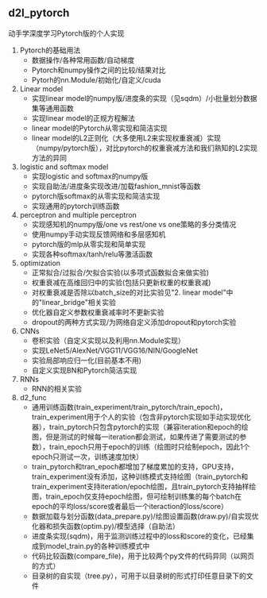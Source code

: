 ## d2l_pytorch
动手学深度学习Pytorch版的个人实现

1. Pytorch的基础用法
	- 数据操作/各种常用函数/自动梯度
	- Pytorch和numpy操作之间的比较/结果对比
	- Pytorh的nn.Module/初始化/自定义/cuda
2. Linear model
	- 实现linear model的numpy版/进度条的实现（见sqdm）/小批量划分数据集等通用函数
	- 实现linear model的正规方程解法
	- linear model的Pytorch从零实现和简洁实现
	- linear model的L2正则化（大多使用L2来实现权重衰减）实现（numpy/pytorch版），对比pytorch的权重衰减方法和我们熟知的L2实现方法的异同
3. logistic and softmax model
	- 实现logistic and softmax的numpy版
	- 实现自助法/进度条实现改进/加载fashion_mnist等函数
	- pytorch版softmax的从零实现和简洁实现
	- 实现通用的pytorch训练函数
4. perceptron and multiple perceptron
	- 实现感知机的numpy版/one vs rest/one vs one策略的多分类情况
	- 使用numpy手动实现反馈网络和多层感知机
	- pytorch版的mlp从零实现和简单实现
	- 实现各种softmax/tanh/relu等激活函数
5. optimization
	- 正常拟合/过拟合/欠拟合实验(以多项式函数拟合来做实验)
	- 权重衰减在高维回归中的实验(包括只更新权重的权重衰减)
	- 对权重衰减是否除以batch_size的对比实验见"2. linear model"中的"linear_bridge"相关实验
	- 优化器自定义参数权重衰减率时不更新实验
	- dropout的两种方式实现/为网络自定义添加dropout和pytorch实验
6. CNNs
	- 卷积实验（自定义实现以及利用nn.Module实现）
	- 实现LeNet5/AlexNet/VGG11/VGG16/NIN/GoogleNet
	- 实验局部响应归一化(目前基本不用)
	- 自定义实现BN和Pytorch简洁实现
7. RNNs
	- RNN的相关实验
8. d2_func
	- 通用训练函数(train_experiment/train_pytorch/train_epoch)，train_experiment用于个人的实验（包含非pytorch实现如手动实现优化器），train_pytorch只包含pytorch的实现（兼容iteration和epoch的绘图，但是测试的时候每一iteration都会测试，如果传进了需要测试的参数），train_epoch只用于epoch的训练（绘图时只绘制epoch，因此1个epoch只测试一次，训练速度加快）
	- train_pytorch和tran_epoch都增加了梯度累加的支持，GPU支持，train_experiment没有添加，这种训练模式支持绘图（train_pytorch和train_experiment支持iteration/epoch绘图，且train_pytorch支持抽样绘图，train_epoch仅支持epoch绘图，但可绘制训练集的每个batch在epoch的平均loss/score或者最后一个iteraction的loss/score）
	- 数据加载与划分函数(data_prepare.py)/绘图设置函数(draw.py)/自实现优化器和损失函数(optim.py)/模型选择（自助法）
	- 进度条实现(sqdm)，用于监测训练过程中的loss和score的变化，已经集成到model_train.py的各种训练模式中
	- 代码比较函数(compare_file)，用于比较两个py文件的代码异同（以网页的方式）
	- 目录树的自实现（tree.py），可用于以目录树的形式打印任意目录下的文件
